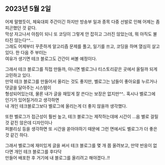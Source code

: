 ## **2023년 5월 2일**

어제 말했듯이, 체육대회 주간이긴 하지만 방송부 일과 종목 다중 선발로 인해 어제는 좀 피곤했던 것 같다.  
막상 자고나서 아침이 되니 또 코딩이 그렇게 안 잡히고 그러진 않았는데, 뭐 아직도 불타진 않는다^^...  
그래도 어제부터 꾸준하게 알고리즘 문제를 풀고, 일기를 쓰고, 코딩을 하며 열심히 살고 있다. 한 다음 주 부터는  
여유가 생기면 테크 블로그도 간간이 써볼 예정이다.

그래서 테크 블로그를 직접 만들까, 아니면 벨로그나 티스토리같은 곳에서 올릴까 되게 고민하고 있다.  
만약 테크 블로그를 만들어서 올리는 것도 좋지만, 벨로그는 남들이 좋아요를 누르거나 댓글을 달아주는 시스템이  
형성되어있는데, 물론 내가 글을 재밌게 잘 쓴다는 보장은 없지만^^.. 혹시나 벨로그에 인기가 있어질거라고 생각하면  
내 개인 테크블로그보다 벨로그에 올리는게 더 좋지 않을까 생각했다.

또한 벨로그가 접근성이 훨씬 높고, 테크 블로그는 제작하는데에 시간이 ...음 별로 걸릴 것 같진 않은데 디자인이나  
퍼블리싱 등을 생각하면 또 시간을 쏟아야하기 때문에 그런 면에서도 벨로그가 더 좋은 것 같긴 하다.

그래서 벨로그에 재미있게 글을 써서 테크 블로그를 몇 개 쯤 올려보고, 만약 반응이 없다면 개인 테크 블로그를 후다닥  
만들어 배포한 후 거기에 내 블로그를 올리려고 해야겠다..!!

